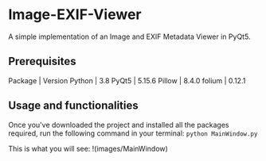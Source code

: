 # Image-EXIF-Viewer
A simple implementation of an Image and EXIF Metadata Viewer in PyQt5.

## Prerequisites

Package | Version
Python | 3.8
PyQt5 | 5.15.6
Pillow | 8.4.0 
folium | 0.12.1

## Usage and functionalities
Once you've downloaded the project and installed all the packages required, run the following command in your terminal: 
`python MainWindow.py`

This is what you will see:
!(images/MainWindow)



